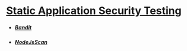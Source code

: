 # [Static Application Security Testing](README.md)


* ##### [Bandit](Bandit/README.md)

* ##### [NodeJsScan](NodeJsScan/README.md)
